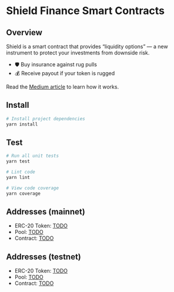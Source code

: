 # Shield Finance Smart Contracts

## Overview

Shield is a smart contract that provides “liquidity options” — a new instrument to protect your investments from downside risk.

* 🛡 Buy insurance against rug pulls
* 💰 Receive payout if your token is rugged

Read the [Medium article](https://medium.com/@coin-hunt-group/rugshield-defi-liquidity-options-4d942c0210b5) to learn how it works.

## Install

```bash
# Install project dependencies
yarn install
```

## Test

``` bash
# Run all unit tests
yarn test

# Lint code
yarn lint

# View code coverage
yarn coverage
```

## Addresses (mainnet)

- ERC-20 Token: [TODO](https://etherscan.io/token/TODO)
- Pool: [TODO](https://etherscan.io/address/TODO)
- Contract: [TODO](https://etherscan.io/address/TODO)

## Addresses (testnet)

- ERC-20 Token: [TODO](https://kovan.etherscan.io/token/TODO)
- Pool: [TODO](https://etherscan.io/address/TODO)
- Contract: [TODO](https://etherscan.io/address/TODO)

